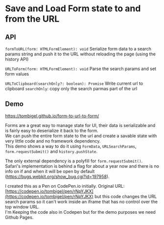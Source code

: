 # Save and Load Form state to and from the URL

## API

```formToURL(form: HTMLFormElement): void```
Serialize form data to a search params string and push it to the URL without reloading the page (using the history API)

```URLToForm(form: HTMLFormElement): void```
Parse the search params and set form values

```URLToClipboard(searchOnly?: boolean): Promise```
Write current url to clipboard
`searchOnly`: copy only the search parmas part of the url

## Demo

<https://tombigel.github.io/form-to-url-to-form/>

Forms are a great way to manage state for UI, their data is serializable and is fairly easy to deserialize it back to the form.  
We can push the entire form state to the url and create a savable state with very little code and no framework dependency.  
This demo shows a way to do it using `FormData`, `URLSearchParams`, `form.requestSubmit()` and `history.pushState`.  

The only external dependency is a polyfill for `form.requestSubmit()`.  
Safari's implementation is behind a flag for about a year now and there is no info on if and when it will be open by default (<https://bugs.webkit.org/show_bug.cgi?id=197958>).



I created this as a Pen on CodePen.io initially. Original URL: [https://codepen.io/tombigel/pen/rNpYJKX](https://codepen.io/tombigel/pen/rNpYJKX) but this code changes the URL search params so it can't work inside an iframe that has no control over the top window URL.  
I'm Keeping the code also in Codepen but for the demo purposes we need Github Pages.
